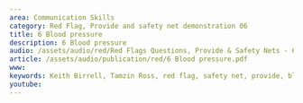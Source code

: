 ```yaml
---
area: Communication Skills
category: Red Flag, Provide and safety net demonstration 06
title: 6 Blood pressure
description: 6 Blood pressure
audio: /assets/audio/red/Red Flags Questions, Provide & Safety Nets - 6 Blood pressure - MQ.mp3
article: /assets/audio/publication/red/6 Blood pressure.pdf
www: 
keywords: Keith Birrell, Tamzin Ross, red flag, safety net, provide, blood, pressure
youtube: 
--- 
```

